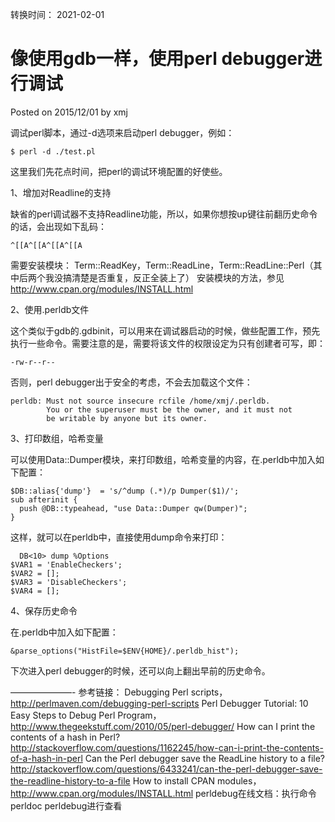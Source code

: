 转换时间： 2021-02-01

# 像使用gdb一样，使用perl debugger进行调试
Posted on 2015/12/01 by xmj

调试perl脚本，通过-d选项来启动perl debugger，例如：
```
$ perl -d ./test.pl
```
这里我们先花点时间，把perl的调试环境配置的好使些。

1、增加对Readline的支持

缺省的perl调试器不支持Readline功能，所以，如果你想按up键往前翻历史命令的话，会出现如下乱码：
```
^[[A^[[A^[[A^[[A
```
需要安装模块： Term::ReadKey，Term::ReadLine，Term::ReadLine::Perl（其中后两个我没搞清楚是否重复，反正全装上了）
安装模块的方法，参见 http://www.cpan.org/modules/INSTALL.html

2、使用.perldb文件

这个类似于gdb的.gdbinit，可以用来在调试器启动的时候，做些配置工作，预先执行一些命令。需要注意的是，需要将该文件的权限设定为只有创建者可写，即：
```
-rw-r--r--
```
否则，perl debugger出于安全的考虑，不会去加载这个文件：
```
perldb: Must not source insecure rcfile /home/xmj/.perldb.
        You or the superuser must be the owner, and it must not
        be writable by anyone but its owner.
```
3、打印数组，哈希变量

可以使用Data::Dumper模块，来打印数组，哈希变量的内容，在.perldb中加入如下配置：
```
$DB::alias{'dump'}  = 's/^dump (.*)/p Dumper($1)/';
sub afterinit {
  push @DB::typeahead, "use Data::Dumper qw(Dumper)";
}
```
这样，就可以在perldb中，直接使用dump命令来打印：
```
  DB<10> dump %Options
$VAR1 = 'EnableCheckers';
$VAR2 = [];
$VAR3 = 'DisableCheckers';
$VAR4 = [];
```
4、保存历史命令

在.perldb中加入如下配置：
```
&parse_options("HistFile=$ENV{HOME}/.perldb_hist");
```
下次进入perl debugger的时候，还可以向上翻出早前的历史命令。

———————-
参考链接：
Debugging Perl scripts， http://perlmaven.com/debugging-perl-scripts
Perl Debugger Tutorial: 10 Easy Steps to Debug Perl Program，http://www.thegeekstuff.com/2010/05/perl-debugger/
How can I print the contents of a hash in Perl? http://stackoverflow.com/questions/1162245/how-can-i-print-the-contents-of-a-hash-in-perl
Can the Perl debugger save the ReadLine history to a file? http://stackoverflow.com/questions/6433241/can-the-perl-debugger-save-the-readline-history-to-a-file
How to install CPAN modules，http://www.cpan.org/modules/INSTALL.html
perldebug在线文档：执行命令perldoc perldebug进行查看
